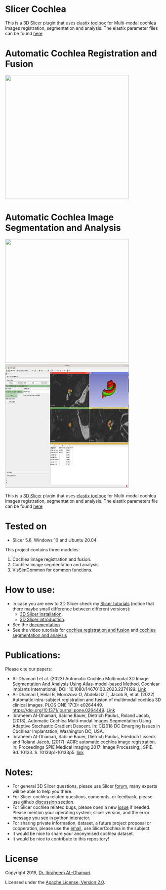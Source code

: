 # Slicer Cochlea

This is a [3D Slicer](https://gaithub.com/Slicer/Slicer) plugin that uses [elastix toolbox](https://github.com/SuperElastix/elastix) for Multi-modal cochlea Images registration, segmentation and analysis. The elastix parameter files can be found [here](https://github.com/MedicalImageAnalysisTutorials/SlicerCochlea/tree/master/docs/elastixPars)

# Automatic Cochlea Registration and Fusion
<img src="https://github.com/MedicalImageAnalysisTutorials/SlicerCochlea/raw/master/Screenshots/r1.png" width="400" height="400">


# Automatic Cochlea Image Segmentation and Analysis

<img src="https://github.com/MedicalImageAnalysisTutorials/SlicerCochlea/blob/master/Cochlea.png" width="400" height="400">

<img src="https://github.com/MedicalImageAnalysisTutorials/SlicerCochlea/raw/master/Screenshots/s2.png" width="400" height="400">


This is a [3D Slicer](https://gaithub.com/Slicer/Slicer) plugin that uses [elastix toolbox](https://github.com/SuperElastix/elastix) for Multi-modal cochlea Images registration, segmentation and analysis. The elastix parameters file can be found [here](https://github.com/MedicalImageAnalysisTutorials/SlicerCochlea/tree/master/docs/elastixPars)

# Tested on

* Slicer 5.6, Windows 10 and Ubuntu 20.04


This project contains three modules:

  1. Cochlea image registration and fusion.
  2. Cochlea image segmentation and analysis.
  3. VisSimCommon for common functions. 

# How to use:

* In case you are new to 3D Slicer check my [Slicer tutorials](https://www.youtube.com/playlist?list=PLW9iOMxMvikpyCUMmuqiloNp7rpaUl2M1) (notice that there maybe small difference between different versions):
  - [3D Slicer installation](https://www.youtube.com/watch?v=7XHhgpk0m78&list=PLW9iOMxMvikpyCUMmuqiloNp7rpaUl2M1&index=3).
  - [3D Slicer introduction](https://www.youtube.com/watch?v=mmf5eb0WrR8&list=PLW9iOMxMvikpyCUMmuqiloNp7rpaUl2M1&index=4).
* See the [documentation](https://medicalimageanalysistutorials.github.io/SlicerCochlea/)
* See the video tutorials for [cochlea registration and fusion](https://www.youtube.com/watch?v=JfEaPO3N47U&t=4s) and [cochlea segmentation and analysis](https://www.youtube.com/watch?v=jHD3GKepDLs)

# Publications:

Please cite our papers:

*  Al-Dhamari I et al. (2023) Automatic Cochlea Multimodal 3D Image Segmentation And Analysis Using Atlas-model-based Method, Cochlear Implants International, DOI: 10.1080/14670100.2023.2274199. [Link](https://www.tandfonline.com/doi/full/10.1080/14670100.2023.2274199) 
*  Al-Dhamari I, Helal R, Morozova O, Abdelaziz T, Jacob R, et al. (2022) Automatic intra-subject registration and fusion of multimodal cochlea 3D clinical images. PLOS ONE 17(3): e0264449. https://doi.org/10.1371/journal.pone.0264449. [Link](https://journals.plos.org/plosone/article/file?id=10.1371/journal.pone.0264449&type=printable)
*  Ibraheem Al-Dhamari, Sabine Bauer, Dietrich Paulus, Roland Jacob, (2018), Automatic Cochlea Multi-modal Images Segmentation Using Adaptive Stochastic Gradient Descent. In: CI2018 DC Emerging Issues in Cochlear Implantation, Washington DC, USA.
*  Ibraheem Al-Dhamari, Sabine Bauer, Dietrich Paulus, Friedrich Lisseck and Roland Jacob, (2017): ACIR: automatic cochlea image registration. In: Proceedings SPIE Medical Imaging 2017: Image Processing;. SPIE. Bd. 10133. S. 10133p1-10133p5. [link](http://spie.org/Publications/Proceedings/Paper/10.1117/12.2254396)

# Notes:  

* For general 3D Slicer questions, please use Slicer [forum](https://discourse.slicer.org), many experts will be able to help you there. 
* For Slicer cochlea related questions, comemnts, or feedback, please use github [discussion](https://github.com/MedicalImageAnalysisTutorials/SlicerCochlea/discussions/categories/q-a) section. 
* For  Slicer cochlea related bugs, please open a new [issue](https://github.com/MedicalImageAnalysisTutorials/SlicerCochlea/issues) if needed. Please mention your operating system, slicer version, and the error message you see in python interactor.
* For sharing private information, dataset, a future project proposal or cooperation, please use the [email](ibr_ex@yahoo.com), use SlicerCochlea in the subject. 
* It would be nice to share your anonymised cochlea dataset.
* It would be nice to contribute to this repository!

# License

Copyright 2019, [Dr. Ibraheem AL-Dhamari](https://idhamari.com).

Licensed under the [Apache License, Version 2.0](http://www.apache.org/licenses/LICENSE-2.0). 

